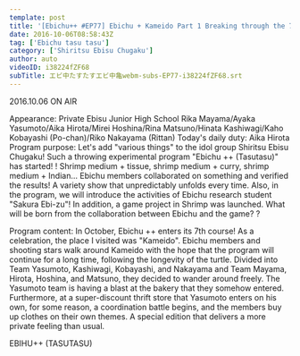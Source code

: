 ```yaml
---
template: post
title: '[Ebichu++ #EP77] Ebichu + Kameido Part 1 Breaking through the 7th course of the program and shooting on the street'
date: 2016-10-06T08:58:43Z
tag: ['Ebichu tasu tasu']
category: ['Shiritsu Ebisu Chugaku']
author: auto 
videoID: i38224fZF68
subTitle: エビ中たすたすエビ中亀webm-subs-EP77-i38224fZF68.srt
---
```

2016.10.06 ON AIR

Appearance: Private Ebisu Junior High School
Rika Mayama/Ayaka Yasumoto/Aika Hirota/Mirei Hoshina/Rina Matsuno/Hinata Kashiwagi/Kaho Kobayashi (Po-chan)/Riko Nakayama (Rittan)
Today's daily duty: Aika Hirota
Program purpose: Let's add "various things" to the idol group Shiritsu Ebisu Chugaku! Such a throwing experimental program "Ebichu ++ (Tasutasu)" has started! !
Shrimp medium + tissue, shrimp medium + curry, shrimp medium + Indian... Ebichu members collaborated on something and verified the results!
A variety show that unpredictably unfolds every time.
Also, in the program, we will introduce the activities of Ebichu research student "Sakura Ebi-zu"!
In addition, a game project in Shrimp was launched. What will be born from the collaboration between Ebichu and the game? ?

Program content: In October, Ebichu ++ enters its 7th course! As a celebration, the place I visited was "Kameido". Ebichu members and shooting stars walk around Kameido with the hope that the program will continue for a long time, following the longevity of the turtle. Divided into Team Yasumoto, Kashiwagi, Kobayashi, and Nakayama and Team Mayama, Hirota, Hoshina, and Matsuno, they decided to wander around freely. The Yasumoto team is having a blast at the bakery that they somehow entered. Furthermore, at a super-discount thrift store that Yasumoto enters on his own, for some reason, a coordination battle begins, and the members buy up clothes on their own themes. A special edition that delivers a more private feeling than usual.

EBIHU++ (TASUTASU)
